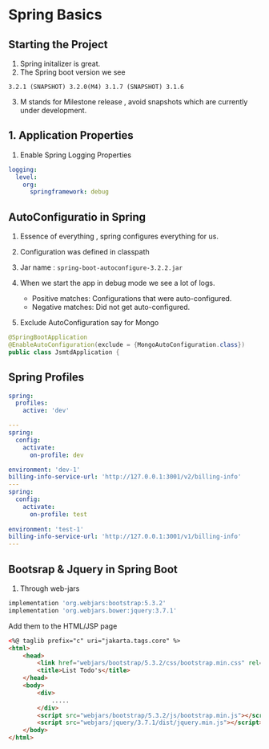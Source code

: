# Spring Basics

## Starting the Project

1. Spring initalizer is great.
2. The Spring boot version we see 
```
3.2.1 (SNAPSHOT) 3.2.0(M4) 3.1.7 (SNAPSHOT) 3.1.6
```
3. M stands for Milestone release , avoid snapshots which are currently under development.

## 1. Application Properties

1. Enable Spring Logging Properties

```yaml
logging:
  level:
    org:
      springframework: debug
```

## AutoConfiguratio in Spring

1. Essence of everything , spring configures everything for us.
1. Configuration was defined in classpath 
1. Jar name : `spring-boot-autoconfigure-3.2.2.jar`
1. When we start the app in debug mode we see a lot of logs.
    - Positive matches: Configurations that were auto-configured.
    - Negative matches: Did not get auto-configured.

1. Exclude AutoConfiguration say for Mongo

```java
@SpringBootApplication
@EnableAutoConfiguration(exclude = {MongoAutoConfiguration.class})
public class JsmtdApplication {
```

## Spring Profiles

```yaml
spring:
  profiles:
    active: 'dev'

---
spring:
  config:
    activate:
      on-profile: dev

environment: 'dev-1'
billing-info-service-url: 'http://127.0.0.1:3001/v2/billing-info'
---
spring:
  config:
    activate:
      on-profile: test
 
environment: 'test-1'
billing-info-service-url: 'http://127.0.0.1:3001/v1/billing-info'
---

```

## Bootsrap & Jquery in Spring Boot

1. Through web-jars


```gradle
implementation 'org.webjars:bootstrap:5.3.2'
implementation 'org.webjars.bower:jquery:3.7.1'
```

Add them to the HTML/JSP page


```html
<%@ taglib prefix="c" uri="jakarta.tags.core" %>
<html>
	<head>
		<link href="webjars/bootstrap/5.3.2/css/bootstrap.min.css" rel="stylesheet"/>
		<title>List Todo's</title>
	</head>
	<body>
		<div>
			.....
		</div>
		<script src="webjars/bootstrap/5.3.2/js/bootstrap.min.js"></script>
		<script src="webjars/jquery/3.7.1/dist/jquery.min.js"></script>
	</body>
</html>
```


